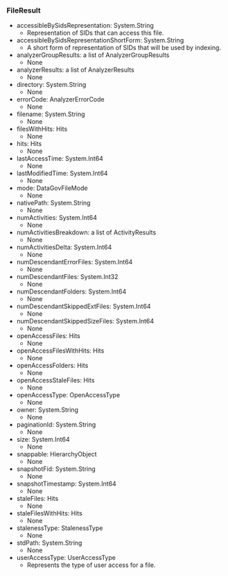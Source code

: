 ### FileResult
- accessibleBySidsRepresentation: System.String
  - Representation of SIDs that can access this file.
- accessibleBySidsRepresentationShortForm: System.String
  - A short form of representation of SIDs that will be used by indexing.
- analyzerGroupResults: a list of AnalyzerGroupResults
  - None
- analyzerResults: a list of AnalyzerResults
  - None
- directory: System.String
  - None
- errorCode: AnalyzerErrorCode
  - None
- filename: System.String
  - None
- filesWithHits: Hits
  - None
- hits: Hits
  - None
- lastAccessTime: System.Int64
  - None
- lastModifiedTime: System.Int64
  - None
- mode: DataGovFileMode
  - None
- nativePath: System.String
  - None
- numActivities: System.Int64
  - None
- numActivitiesBreakdown: a list of ActivityResults
  - None
- numActivitiesDelta: System.Int64
  - None
- numDescendantErrorFiles: System.Int64
  - None
- numDescendantFiles: System.Int32
  - None
- numDescendantFolders: System.Int64
  - None
- numDescendantSkippedExtFiles: System.Int64
  - None
- numDescendantSkippedSizeFiles: System.Int64
  - None
- openAccessFiles: Hits
  - None
- openAccessFilesWithHits: Hits
  - None
- openAccessFolders: Hits
  - None
- openAccessStaleFiles: Hits
  - None
- openAccessType: OpenAccessType
  - None
- owner: System.String
  - None
- paginationId: System.String
  - None
- size: System.Int64
  - None
- snappable: HierarchyObject
  - None
- snapshotFid: System.String
  - None
- snapshotTimestamp: System.Int64
  - None
- staleFiles: Hits
  - None
- staleFilesWithHits: Hits
  - None
- stalenessType: StalenessType
  - None
- stdPath: System.String
  - None
- userAccessType: UserAccessType
  - Represents the type of user access for a file.
